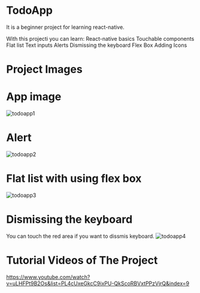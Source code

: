 # TodoApp
It is a beginner project for learning react-native.

With this projecti you can learn:
React-native basics
Touchable components
Flat list
Text inputs
Alerts
Dismissing the keyboard
Flex Box
Adding Icons

# Project Images
# App image
![todoapp1](https://user-images.githubusercontent.com/59361739/98843153-a099f400-245b-11eb-83d3-c07bb37d1505.png)
# Alert
![todoapp2](https://user-images.githubusercontent.com/59361739/98843329-e0f97200-245b-11eb-985d-38cca562c208.png)
# Flat list with using flex box
![todoapp3](https://user-images.githubusercontent.com/59361739/98843477-1736f180-245c-11eb-93cd-ef7bb141f85f.png)
# Dismissing the keyboard 
You can touch the red area if you want to dissmis keyboard.
![todoapp4](https://user-images.githubusercontent.com/59361739/98843602-3df52800-245c-11eb-8727-3ecc3339d3d7.png)

# Tutorial Videos of The Project 
https://www.youtube.com/watch?v=uLHFPt9B2Os&list=PL4cUxeGkcC9ixPU-QkScoRBVxtPPzVjrQ&index=9

